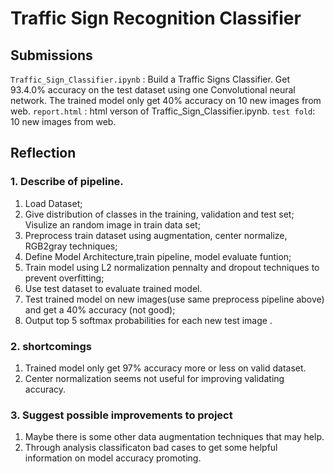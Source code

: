 # **Traffic Sign Recognition Classifier** 

## Submissions
`Traffic_Sign_Classifier.ipynb` : Build a Traffic Signs Classifier. Get 93.4.0% accuracy on the test dataset using one Convolutional neural network. The trained model only get 40% accuracy on 10 new images from web.
`report.html` :  html verson of Traffic_Sign_Classifier.ipynb.
`test fold`: 10 new images from web.


## Reflection

### 1. Describe of pipeline.
1. Load Dataset;
2. Give distribution of classes in the training, validation and test set; Visulize an random image in train data set;
3. Preprocess train dataset using augmentation, center normalize, RGB2gray techniques;
4. Define Model Architecture,train pipeline, model evaluate funtion;
5. Train model using L2 normalization pennalty and dropout techniques to prevent overfitting;
6. Use test dataset to evaluate trained model.
7. Test trained model on new images(use same preprocess pipeline above) and get a 40% accuracy (not good);
8. Output top 5 softmax probabilities for each new test image .

### 2. shortcomings
1. Trained model only get 97% accuracy more or less on valid dataset.
2. Center normalization seems not useful for improving validating accuracy.

### 3. Suggest possible improvements to project
1. Maybe there is some other data augmentation techniques that may help.
2. Through analysis classificaton bad cases to get some helpful information on model accuracy promoting.


